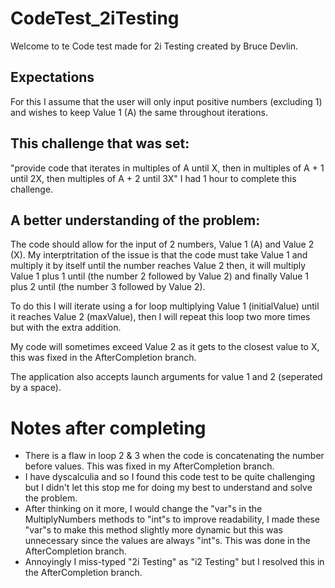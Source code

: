 # CodeTest_2iTesting
Welcome to te Code test made for 2i Testing created by Bruce Devlin.

## Expectations
For this I assume that the user will only input positive numbers (excluding 1) and wishes to keep Value 1 (A) the same throughout iterations.

## This challenge that was set:
"provide code that iterates in multiples of A until X, then in multiples of A + 1 until 2X, then multiples of A + 2 until 3X" 
I had 1 hour to complete this challenge.

## A better understanding of the problem:
The code should allow for the input of 2 numbers, Value 1 (A) and Value 2 (X). My interptritation of the issue is that
the code must take Value 1 and multiply it by itself until the number reaches Value 2 then, it will multiply Value 1 plus 1 
until (the number 2 followed by Value 2) and finally Value 1 plus 2 until (the number 3 followed by Value 2).

To do this I will iterate using a for loop multiplying Value 1 (initialValue) until it reaches Value 2 (maxValue), then I will repeat this loop two more times but with the extra addition.

My code will sometimes exceed Value 2 as it gets to the closest value to X, this was fixed in the AfterCompletion branch.

The application also accepts launch arguments for value 1 and 2 (seperated by a space).


# Notes after completing
- There is a flaw in loop 2 & 3 when the code is concatenating the number before values. This was fixed in my AfterCompletion branch.
- I have dyscalculia and so I found this code test to be quite challenging but I didn't let  this stop me for doing my best to
understand and solve the problem.
- After thinking on it more, I would change the "var"s in the MultiplyNumbers methods to "int"s to improve readability, I made
these "var"s to make this method slightly more dynamic but this was unnecessary since the values are always "int"s. This was done in the AfterCompletion branch.
- Annoyingly I miss-typed "2i Testing" as "i2 Testing" but I resolved this in the AfterCompletion branch.
